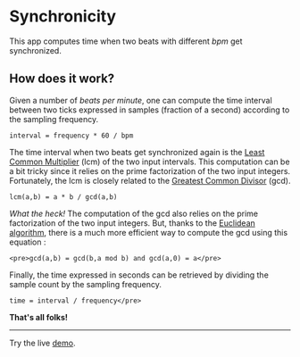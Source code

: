 # Synchronicity

This app computes time when two beats with different <em>bpm</em> get synchronized.

## How does it work?

Given a number of *beats per minute*, one can compute the time interval between
two ticks expressed in samples (fraction of a second) according to the sampling frequency.

```
interval = frequency * 60 / bpm
```

The time interval when two beats get synchronized again is the
[Least Common Multiplier](https://en.wikipedia.org/wiki/Least_common_multiple)
(lcm)
of the two input intervals. This computation can be a bit tricky since it relies on the prime factorization
of the two input integers. Fortunately, the lcm is closely related to the
[Greatest Common Divisor](https://en.wikipedia.org/wiki/Greatest_common_divisor)
(gcd).

```
lcm(a,b) = a * b / gcd(a,b)
```

*What the heck!* The computation of the gcd also relies on the prime factorization of the two
input integers. But, thanks to the [Euclidean algorithm](https://en.wikipedia.org/wiki/Euclidean_algorithm), there is a
much more efficient way to compute the gcd using this equation : 

```
<pre>gcd(a,b) = gcd(b,a mod b) and gcd(a,0) = a</pre>
```

Finally, the time expressed in seconds can be retrieved by dividing the sample count by the 
sampling frequency. 

```
time = interval / frequency</pre>
```

**That's all folks!**

---

Try the live [demo](https://oliviernocent.github.io/synchronicity/).
